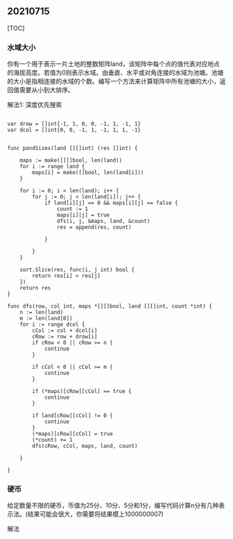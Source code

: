## 20210715 

[TOC]
### 水域大小
你有一个用于表示一片土地的整数矩阵land，该矩阵中每个点的值代表对应地点的海拔高度。若值为0则表示水域。由垂直、水平或对角连接的水域为池塘。池塘的大小是指相连接的水域的个数。编写一个方法来计算矩阵中所有池塘的大小，返回值需要从小到大排序。


解法1: 深度优先搜索
```

var drow = []int{-1, 1, 0, 0, -1, 1, -1, 1}
var dcol = []int{0, 0, -1, 1, -1, 1, 1, -1}


func pondSizes(land [][]int) (res []int) {

	maps := make([][]bool, len(land))
	for i := range land {
		maps[i] = make([]bool, len(land[i]))
	}

	for i := 0; i < len(land); i++ {
		for j := 0; j < len(land[i]); j++ {
			if land[i][j] == 0 && maps[i][j] == false {
				count := 1
				maps[i][j] = true
				dfs(i, j, &maps, land, &count)
				res = append(res, count)

			}

		}
	}

	sort.Slice(res, func(i, j int) bool {
		return res[i] < res[j]
	})
	return res
}

func dfs(row, col int, maps *[][]bool, land [][]int, count *int) {
	n := len(land)
	m := len(land[0])
	for i := range dcol {
		cCol := col + dcol[i]
		cRow := row + drow[i]
		if cRow < 0 || cRow >= n {
			continue
		}

		if cCol < 0 || cCol >= m {
			continue
		}

		if (*maps)[cRow][cCol] == true {
			continue
		}

		if land[cRow][cCol] != 0 {
			continue
		}
		(*maps)[cRow][cCol] = true
		(*count) += 1
		dfs(cRow, cCol, maps, land, count)

	}

}

```


### 硬币
给定数量不限的硬币，币值为25分、10分、5分和1分，编写代码计算n分有几种表示法。(结果可能会很大，你需要将结果模上1000000007)

解法
```
```